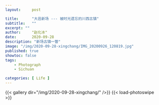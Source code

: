 ```yaml
---
layout:     post

title:      "大邑新场 --- 被时光遗忘的川西古镇"
subtitle:   ""
excerpt: ""
author:     "赵化冰"
date:       2020-09-28
description: "新场古镇一瞥"
image: "/img/2020-09-28-xingchang/IMG_20200926_120819.jpg"
published: true
showtoc: false
tags:
    - Photograph
    - Sichuan

categories: [ Life ]
---
```


{{< gallery dir="/img/2020-09-28-xingchang/" />}} {{< load-photoswipe >}}


